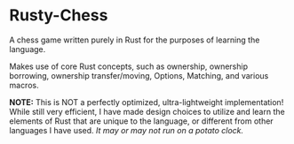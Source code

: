 # Rusty-Chess

A chess game written purely in Rust for the purposes of learning the language.

Makes use of core Rust concepts, such as ownership, ownership borrowing, ownership transfer/moving, Options, Matching, and various macros.


**NOTE:**
This is NOT a perfectly optimized, ultra-lightweight implementation!  While still very efficient, I have made design choices to utilize and learn the elements of Rust that are unique to the language, or different from other languages I have used.  *It may or may not run on a potato clock.*
